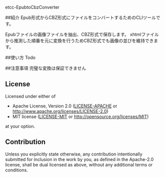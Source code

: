 etcc-EpubtoCbzConverter

##紹介
Epub形式からCBZ形式にファイルをコンバートするためのCLIツールです。

Epubファイルの画像ファイルを抽出、CBZ形式で保存します。
xhtmlファイルから推測した順番を元に変換を行うためCBZ形式でも画像の並びを維持できます。

##使い方
Todo

##注意事項
完璧な変換は保証できません

## License

Licensed under either of

 * Apache License, Version 2.0
   ([LICENSE-APACHE](LICENSE-APACHE) or http://www.apache.org/licenses/LICENSE-2.0)
 * MIT license
   ([LICENSE-MIT](LICENSE-MIT) or http://opensource.org/licenses/MIT)

at your option.

## Contribution

Unless you explicitly state otherwise, any contribution intentionally submitted
for inclusion in the work by you, as defined in the Apache-2.0 license, shall be
dual licensed as above, without any additional terms or conditions.
